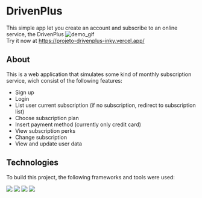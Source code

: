 # DrivenPlus

This simple app let you create an account and subscribe to an online service, the DrivenPlus
<img src="[https://im5.ezgif.com/tmp/ezgif-5-19c5bf0db3.gif](https://s4.gifyu.com/images/drivenplus.gif)" alt="demo_gif"/>
<br>Try it now at https://projeto-drivenplus-inky.vercel.app/

## About

This is a web application that simulates some kind of monthly subscription service, wich consist of the following features:

- Sign up
- Login
- List user current subscription (if no subscription, redirect to subscription list)
- Choose subscription plan
- Insert payment method (currently only credit card)
- View subscription perks
- Change subscription
- View and update user data

## Technologies

To build this project, the following frameworks and tools were used:
<p>
<img src="https://img.shields.io/badge/React-20232A?style=for-the-badge&logo=react&logoColor=61DAFB" />
<img src="https://img.shields.io/badge/React_Router-CA4245?style=for-the-badge&logo=react-router&logoColor=white" />
<img src="https://img.shields.io/badge/styled--components-DB7093?style=for-the-badge&logo=styled-components&logoColor=white" />
<img src="https://img.shields.io/badge/axios%20-%2320232a.svg?&style=for-the-badge&color=informational" />
</p>
